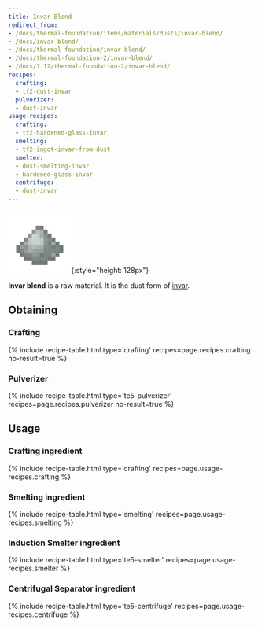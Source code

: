 ```yaml
---
title: Invar Blend
redirect_from:
- /docs/thermal-foundation/items/materials/dusts/invar-blend/
- /docs/invar-blend/
- /docs/thermal-foundation/invar-blend/
- /docs/thermal-foundation-2/invar-blend/
- /docs/1.12/thermal-foundation-2/invar-blend/
recipes:
  crafting:
  - tf2-dust-invar
  pulverizer:
  - dust-invar
usage-recipes:
  crafting:
  - tf2-hardened-glass-invar
  smelting:
  - tf2-ingot-invar-from-dust
  smelter:
  - dust-smelting-invar
  - hardened-glass-invar
  centrifuge:
  - dust-invar
---
```


![Invar blend](/assets/images/thermal-foundation-2/dust-invar.png){:style="height: 128px"}


**Invar blend** is a raw material. It is the dust form of
[invar](/docs/1.12/thermal-foundation/invar-ingot/).


Obtaining
---------

### Crafting
{% include recipe-table.html type='crafting' recipes=page.recipes.crafting no-result=true %}

### Pulverizer
{% include recipe-table.html type='te5-pulverizer' recipes=page.recipes.pulverizer no-result=true %}


Usage
-----

### Crafting ingredient
{% include recipe-table.html type='crafting' recipes=page.usage-recipes.crafting %}

### Smelting ingredient
{% include recipe-table.html type='smelting' recipes=page.usage-recipes.smelting %}

### Induction Smelter ingredient
{% include recipe-table.html type='te5-smelter' recipes=page.usage-recipes.smelter %}

### Centrifugal Separator ingredient
{% include recipe-table.html type='te5-centrifuge' recipes=page.usage-recipes.centrifuge %}
